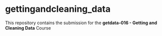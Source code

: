 gettingandcleaning_data
=======================
This repository contains the submission for the **getdata-016 - Getting and Cleaning Data** Course
